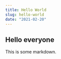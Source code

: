 ```yaml
---
title: Hello World
slug: hello-world
date: "2021-02-20"
---
```


## Hello everyone

This is some markdown.
